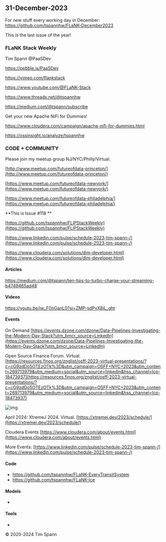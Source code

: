 ## 31-December-2023

For new stuff every working day in December: https://github.com/tspannhw/FLaNK-December2023

This is the last issue of the year!

### FLaNK Stack Weekly


Tim Spann @PaaSDev

https://pebble.is/PaaSDev

https://vimeo.com/flankstack

https://www.youtube.com/@FLaNK-Stack

https://www.threads.net/@tspannhw

https://medium.com/@tspann/subscribe

Get your new Apache NiFi for Dummies!

https://www.cloudera.com/campaign/apache-nifi-for-dummies.html

https://ossinsight.io/analyze/tspannhw



### CODE + COMMUNITY

Please join my meetup group NJ/NYC/Philly/Virtual. 

[http://www.meetup.com/futureofdata-princeton/](http://www.meetup.com/futureofdata-princeton/)

[https://www.meetup.com/futureofdata-newyork/](https://www.meetup.com/futureofdata-newyork/)

[https://www.meetup.com/futureofdata-philadelphia/](https://www.meetup.com/futureofdata-philadelphia/)


**This is Issue #118 **



[https://github.com/tspannhw/FLiPStackWeekly](https://github.com/tspannhw/FLiPStackWeekly)

[https://www.linkedin.com/pulse/schedule-2023-tim-spann-/](https://www.linkedin.com/pulse/schedule-2023-tim-spann-/)

[https://www.cloudera.com/solutions/dim-developer.html](https://www.cloudera.com/solutions/dim-developer.html)




#### Articles

https://medium.com/@tspann/ten-tips-to-turbo-charge-your-streaming-b4749465ad48


#### Videos

https://youtu.be/iw_F0nGanL0?si=ZMP-sdPvX8jL_ght


#### Events

On Demand
[https://events.dzone.com/dzone/Data-Pipelines-Investigating-the-Modern-Day-Stack?utm_bmcr_source=LinkedIn](https://events.dzone.com/dzone/Data-Pipelines-Investigating-the-Modern-Day-Stack?utm_bmcr_source=LinkedIn)

Open Source Finance Forum.  Virtual.
[https://resources.finos.org/znglist/osff-2023-virtual-presentations/?c=cG9zdDo5OTEzOTk%3D&utm_campaign=OSFF+NYC+2023&utm_content=269713979&utm_medium=social&utm_source=linkedin&hss_channel=lcp-18473937](https://resources.finos.org/znglist/osff-2023-virtual-presentations/?c=cG9zdDo5OTEzOTk%3D&utm_campaign=OSFF+NYC+2023&utm_content=269713979&utm_medium=social&utm_source=linkedin&hss_channel=lcp-18473937)

![img](https://media.licdn.com/dms/image/D4E22AQFBasCuZrsnJg/feedshare-shrink_800/0/1702310406179?e=1704931200&v=beta&t=4w-KHZHp074hHIypUEyDUkqUGu9nWXAeGRNPnFyNUUg)


April 2024: XtremeJ 2024. Virtual.
[https://xtremej.dev/2023/schedule/](https://xtremej.dev/2023/schedule/)


Cloudera Events
[https://www.cloudera.com/about/events.html](https://www.cloudera.com/about/events.html)

More Events:
[https://www.linkedin.com/pulse/schedule-2023-tim-spann-/](https://www.linkedin.com/pulse/schedule-2023-tim-spann-/)


#### Code

* https://github.com/tspannhw/FLaNK-EveryTransitSystem
* https://github.com/tspannhw/FLaNK-Ice

#### Models

* 

#### Tools

* 


&copy; 2020-2024 Tim Spann
